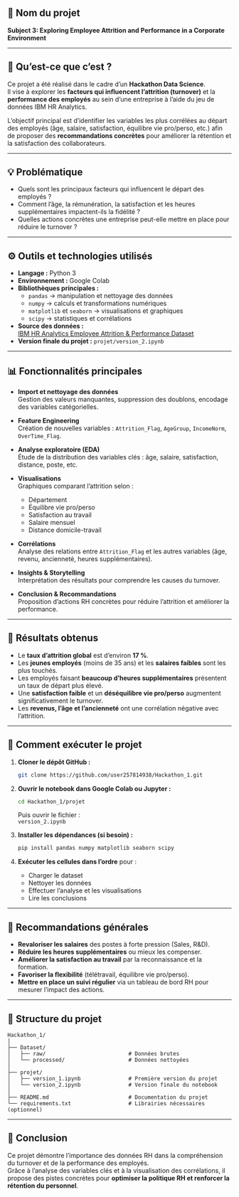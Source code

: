 ## 🎯 Nom du projet  
**Subject 3: Exploring Employee Attrition and Performance in a Corporate Environment**

---

## 🧠 Qu’est-ce que c’est ?  

Ce projet a été réalisé dans le cadre d’un **Hackathon Data Science**.  
Il vise à explorer les **facteurs qui influencent l’attrition (turnover)** et la **performance des employés** au sein d’une entreprise à l’aide du jeu de données IBM HR Analytics.  

L’objectif principal est d’identifier les variables les plus corrélées au départ des employés (âge, salaire, satisfaction, équilibre vie pro/perso, etc.) afin de proposer des **recommandations concrètes** pour améliorer la rétention et la satisfaction des collaborateurs.

---

## 💡 Problématique  

- Quels sont les principaux facteurs qui influencent le départ des employés ?  
- Comment l’âge, la rémunération, la satisfaction et les heures supplémentaires impactent-ils la fidélité ?  
- Quelles actions concrètes une entreprise peut-elle mettre en place pour réduire le turnover ?  

---

## ⚙️ Outils et technologies utilisés  

- **Langage :** Python 3  
- **Environnement :** Google Colab  
- **Bibliothèques principales :**  
  - `pandas` → manipulation et nettoyage des données  
  - `numpy` → calculs et transformations numériques  
  - `matplotlib` et `seaborn` → visualisations et graphiques  
  - `scipy` → statistiques et corrélations  
- **Source des données :**  
  [IBM HR Analytics Employee Attrition & Performance Dataset](https://www.ibm.com/analytics/data)  
- **Version finale du projet :** `projet/version_2.ipynb`  

---

## 📊 Fonctionnalités principales  

- **Import et nettoyage des données**  
  Gestion des valeurs manquantes, suppression des doublons, encodage des variables catégorielles.  

- **Feature Engineering**  
  Création de nouvelles variables : `Attrition_Flag`, `AgeGroup`, `IncomeNorm`, `OverTime_Flag`.  

- **Analyse exploratoire (EDA)**  
  Étude de la distribution des variables clés : âge, salaire, satisfaction, distance, poste, etc.  

- **Visualisations**  
  Graphiques comparant l’attrition selon :  
  - Département  
  - Équilibre vie pro/perso  
  - Satisfaction au travail  
  - Salaire mensuel  
  - Distance domicile-travail  

- **Corrélations**  
  Analyse des relations entre `Attrition_Flag` et les autres variables (âge, revenu, ancienneté, heures supplémentaires).  

- **Insights & Storytelling**  
  Interprétation des résultats pour comprendre les causes du turnover.  

- **Conclusion & Recommandations**  
  Proposition d’actions RH concrètes pour réduire l’attrition et améliorer la performance.  

---

## 🧩 Résultats obtenus  

- Le **taux d’attrition global** est d’environ **17 %**.  
- Les **jeunes employés** (moins de 35 ans) et les **salaires faibles** sont les plus touchés.  
- Les employés faisant **beaucoup d’heures supplémentaires** présentent un taux de départ plus élevé.  
- Une **satisfaction faible** et un **déséquilibre vie pro/perso** augmentent significativement le turnover.  
- Les **revenus, l’âge et l’ancienneté** ont une corrélation négative avec l’attrition.  

---

## 🚀 Comment exécuter le projet  

1. **Cloner le dépôt GitHub :**  
   ```bash
   git clone https://github.com/user257814938/Hackathon_1.git
   ```
2. **Ouvrir le notebook dans Google Colab ou Jupyter :**  
   ```bash
   cd Hackathon_1/projet
   ```
   Puis ouvrir le fichier :  
   `version_2.ipynb`

3. **Installer les dépendances (si besoin) :**  
   ```bash
   pip install pandas numpy matplotlib seaborn scipy
   ```

4. **Exécuter les cellules dans l’ordre** pour :  
   - Charger le dataset  
   - Nettoyer les données  
   - Effectuer l’analyse et les visualisations  
   - Lire les conclusions  

---

## 🧭 Recommandations générales  

- **Revaloriser les salaires** des postes à forte pression (Sales, R&D).  
- **Réduire les heures supplémentaires** ou mieux les compenser.  
- **Améliorer la satisfaction au travail** par la reconnaissance et la formation.  
- **Favoriser la flexibilité** (télétravail, équilibre vie pro/perso).  
- **Mettre en place un suivi régulier** via un tableau de bord RH pour mesurer l’impact des actions.

---

## 📁 Structure du projet  

```
Hackathon_1/
│
├── Dataset/
│   ├── raw/                          # Données brutes
│   └── processed/                    # Données nettoyées
│
├── projet/
│   ├── version_1.ipynb               # Première version du projet
│   └── version_2.ipynb               # Version finale du notebook
│
├── README.md                         # Documentation du projet
└── requirements.txt                  # Librairies nécessaires (optionnel)
```

---

## 🏁 Conclusion  

Ce projet démontre l’importance des données RH dans la compréhension du turnover et de la performance des employés.  
Grâce à l’analyse des variables clés et à la visualisation des corrélations, il propose des pistes concrètes pour **optimiser la politique RH et renforcer la rétention du personnel**.
